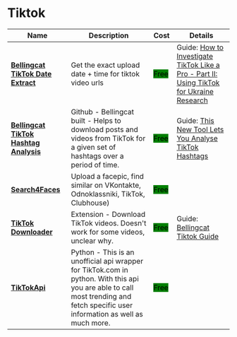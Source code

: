 # Tiktok

| Name | Description | Cost | Details |
| --- | --- | --- | --- |
| [**Bellingcat TikTok Date Extract**](https://bellingcat.github.io/tiktok-timestamp) | Get the exact upload date + time for tiktok video urls | <mark style="background-color:green;">Free</mark> | Guide: [How to Investigate TikTok Like a Pro - Part II: Using TikTok for Ukraine Research](https://www.bellingcat.com/resources/how-tos/2022/11/02/how-to-investigate-tiktok-using-tiktok-ukraine-research/)  |
| [**Bellingcat TikTok Hashtag Analysis**](https://github.com/bellingcat/tiktok-hashtag-analysis) | Github - Bellingcat built - Helps to download posts and videos from TikTok for a given set of hashtags over a period of time. | <mark style="background-color:green;">Free</mark> | Guide: [This New Tool Lets You Analyse TikTok Hashtags](https://www.bellingcat.com/resources/how-tos/2022/05/11/this-new-tool-lets-you-analyse-tiktok-hashtags/)                                              |
| [**Search4Faces**](https://search4faces.com) |  Upload a facepic, find similar on VKontakte, Odnoklassniki, TikTok, Clubhouse)  | <mark style="background-color:green;">Free</mark> |  |
| [**TikTok Downloader**](https://chrome.google.com/webstore/detail/tiktok-downloader/blbckhiepgpniilpmlionnkjoeehhgao) | Extension - Download TikTok videos. Doesn't work for some videos, unclear why. | <mark style="background-color:green;">Free</mark> | Guide: [Bellingcat Tiktok Guide](https://www.bellingcat.com/resources/2020/05/25/investigate-tiktok-like-a-pro/)                                                                                              |
| [**TikTokApi**](https://pypi.org/project/TikTokApi) | Python - This is an unofficial api wrapper for TikTok.com in python. With this api you are able to call most trending and fetch specific user information as well as much more. | <mark style="background-color:green;">Free</mark> |  |